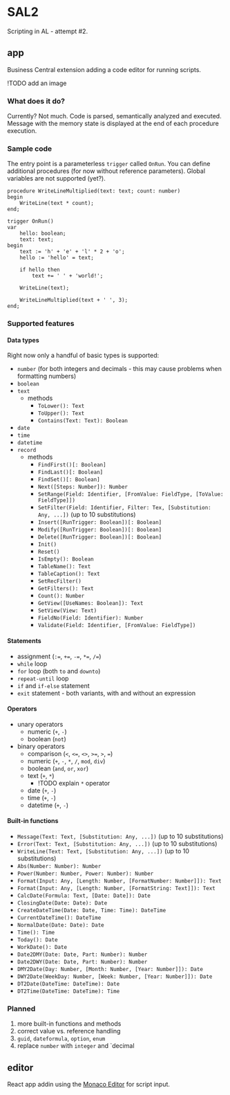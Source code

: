 # SAL2

Scripting in AL - attempt #2.

## app

Business Central extension adding a code editor for running scripts.

!TODO add an image

### What does it do?

Currently? Not much. Code is parsed, semantically analyzed and executed. Message with the memory state is displayed at the end of each procedure execution.

### Sample code

The entry point is a parameterless `trigger` called `OnRun`. You can define additional procedures (for now without reference parameters).
Global variables are not supported (yet?).

```sal
procedure WriteLineMultiplied(text: text; count: number)
begin
    WriteLine(text * count);
end;

trigger OnRun()
var
    hello: boolean;
    text: text;
begin
    text := 'h' + 'e' + 'l' * 2 + 'o';
    hello := 'hello' = text;

    if hello then
        text += ' ' + 'world!';

    WriteLine(text);

    WriteLineMultiplied(text + ' ', 3);
end;
```

### Supported features

#### Data types

Right now only a handful of basic types is supported:

- `number` (for both integers and decimals - this may cause problems when formatting numbers)
- `boolean`
- `text`
  - methods
    - `ToLower(): Text`
    - `ToUpper(): Text`
    - `Contains(Text: Text): Boolean`
- `date`
- `time`
- `datetime`
- `record`
  - methods
    - `FindFirst()[: Boolean]`
    - `FindLast()[: Boolean]`
    - `FindSet()[: Boolean]`
    - `Next([Steps: Number]): Number`
    - `SetRange(Field: Identifier, [FromValue: FieldType, [ToValue: FieldType]])`
    - `SetFilter(Field: Identifier, Filter: Tex, [Substitution: Any, ...])` (up to 10 substitutions)
    - `Insert([RunTrigger: Boolean])[: Boolean]`
    - `Modify([RunTrigger: Boolean])[: Boolean]`
    - `Delete([RunTrigger: Boolean])[: Boolean]`
    - `Init()`
    - `Reset()`
    - `IsEmpty(): Boolean`
    - `TableName(): Text`
    - `TableCaption(): Text`
    - `SetRecFilter()`
    - `GetFilters(): Text`
    - `Count(): Number`
    - `GetView([UseNames: Boolean]): Text`
    - `SetView(View: Text)`
    - `FieldNo(Field: Identifier): Number`
    - `Validate(Field: Identifier, [FromValue: FieldType])`

#### Statements

- assignment (`:=`, `+=`, `-=`, `*=`, `/=`)
- `while` loop
- `for` loop (both `to` and `downto`)
- `repeat-until` loop
- `if` and `if-else` statement
- `exit` statement - both variants, with and without an expression

#### Operators

- unary operators
  - numeric (`+`, `-`)
  - boolean (`not`)
- binary operators
  - comparison (`<`, `<=`, `<>`, `>=`, `>`, `=`)
  - numeric (`+`, `-`, `*`, `/`, `mod`, `div`)
  - boolean (`and`, `or`, `xor`)
  - text (`+`, `*`)
    - !TODO explain `*` operator
  - date (`+`, `-`)
  - time (`+`, `-`)
  - datetime (`+`, `-`)

#### Built-in functions

- `Message(Text: Text, [Substitution: Any, ...])` (up to 10 substitutions)
- `Error(Text: Text, [Substitution: Any, ...])` (up to 10 substitutions)
- `WriteLine(Text: Text, [Substitution: Any, ...])` (up to 10 substitutions)
- `Abs(Number: Number): Number`
- `Power(Number: Number, Power: Number): Number`
- `Format(Input: Any, [Length: Number, [FormatNumber: Number]]): Text`
- `Format(Input: Any, [Length: Number, [FormatString: Text]]): Text`
- `CalcDate(Formula: Text, [Date: Date]): Date`
- `ClosingDate(Date: Date): Date`
- `CreateDateTime(Date: Date, Time: Time): DateTime`
- `CurrentDateTime(): DateTime`
- `NormalDate(Date: Date): Date`
- `Time(): Time`
- `Today(): Date`
- `WorkDate(): Date`
- `Date2DMY(Date: Date, Part: Number): Number`
- `Date2DWY(Date: Date, Part: Number): Number`
- `DMY2Date(Day: Number, [Month: Number, [Year: Number]]): Date`
- `DWY2Date(WeekDay: Number, [Week: Number, [Year: Number]]): Date`
- `DT2Date(DateTime: DateTime): Date`
- `DT2Time(DateTime: DateTime): Time`

### Planned

1. more built-in functions and methods
1. correct value vs. reference handling
1. `guid`, `dateformula`, `option`, `enum`
1. replace `number` with `integer` and `decimal

## editor

React app addin using the [Monaco Editor](https://github.com/microsoft/monaco-editor) for script input.
